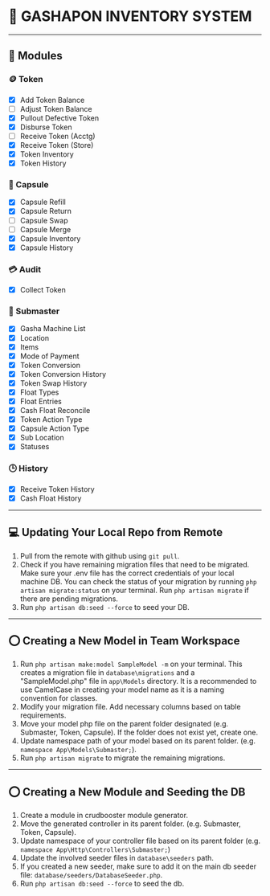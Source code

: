 # 📄 GASHAPON INVENTORY SYSTEM

---

## 📔 Modules

### 🪙 Token

-   [x] Add Token Balance
-   [ ] Adjust Token Balance
-   [x] Pullout Defective Token
-   [x] Disburse Token
-   [ ] Receive Token (Acctg)
-   [x] Receive Token (Store)
-   [x] Token Inventory
-   [x] Token History

### 💊 Capsule

-   [x] Capsule Refill
-   [x] Capsule Return
-   [ ] Capsule Swap
-   [ ] Capsule Merge
-   [x] Capsule Inventory
-   [x] Capsule History

### 💳 Audit

-   [x] Collect Token

### 📃 Submaster

-   [x] Gasha Machine List
-   [x] Location
-   [x] Items
-   [x] Mode of Payment
-   [x] Token Conversion
-   [x] Token Conversion History
-   [x] Token Swap History
-   [x] Float Types
-   [x] Float Entries
-   [x] Cash Float Reconcile
-   [x] Token Action Type
-   [x] Capsule Action Type
-   [x] Sub Location
-   [x] Statuses

### 🕒 History

-   [x] Receive Token History
-   [x] Cash Float History

---

## 💻 Updating Your Local Repo from Remote

1. Pull from the remote with github using `git pull`.
2. Check if you have remaining migration files that need to be migrated. Make sure your .env file has the correct credentials of your local machine DB. You can check the status of your migration by running `php artisan migrate:status` on your terminal. Run `php artisan migrate` if there are pending migrations.
3. Run `php artisan db:seed --force` to seed your DB.

---

## ⭕ Creating a New Model in Team Workspace

1. Run `php artisan make:model SampleModel -m` on your terminal. This creates a migration file in `database\migrations` and a "SampleModel.php" file in `app\Models` directory. It is a recommended to use CamelCase in creating your model name as it is a naming convention for classes.
2. Modify your migration file. Add necessary columns based on table requirements.
3. Move your model php file on the parent folder designated (e.g. Submaster, Token, Capsule). If the folder does not exist yet, create one.
4. Update namespace path of your model based on its parent folder. (e.g. `namespace App\Models\Submaster;`).
5. Run `php artisan migrate` to migrate the remaining migrations.

---

## ⭕ Creating a New Module and Seeding the DB

1. Create a module in crudbooster module generator.
2. Move the generated controller in its parent folder. (e.g. Submaster, Token, Capsule).
3. Update namespace of your controller file based on its parent folder (e.g. `namespace App\Http\Controllers\Submaster;`)
4. Update the involved seeder files in `database\seeders` path.
5. If you created a new seeder, make sure to add it on the main db seeder file: `database/seeders/DatabaseSeeder.php`.
6. Run `php artisan db:seed --force` to seed the db.

